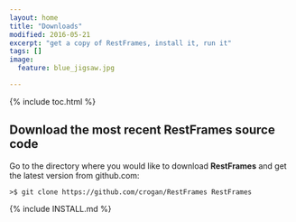 ```yaml
---
layout: home
title: "Downloads"
modified: 2016-05-21
excerpt: "get a copy of RestFrames, install it, run it"
tags: []
image:
  feature: blue_jigsaw.jpg

---
```


{% include toc.html %}

Download the most recent **RestFrames** source code
---
Go to the directory where you would like to download **RestFrames**
and get the latest version from github.com:

	>$ git clone https://github.com/crogan/RestFrames RestFrames

{% include INSTALL.md %}
